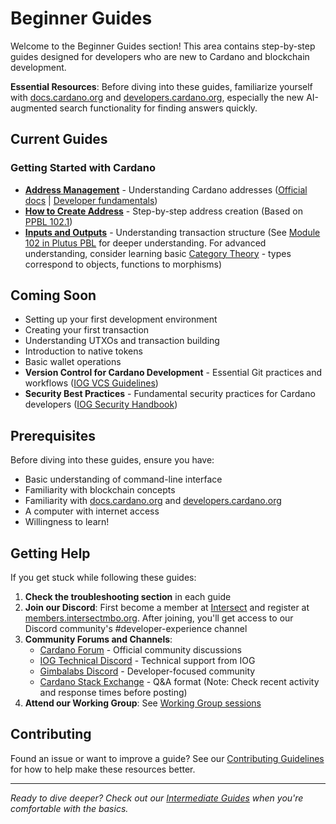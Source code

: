 # Beginner Guides

Welcome to the Beginner Guides section! This area contains step-by-step guides designed for developers who are new to Cardano and blockchain development.

**Essential Resources**: Before diving into these guides, familiarize yourself with [docs.cardano.org](https://docs.cardano.org) and [developers.cardano.org](https://developers.cardano.org), especially the new AI-augmented search functionality for finding answers quickly.

## Current Guides

### Getting Started with Cardano
- **[Address Management](./address.md)** - Understanding Cardano addresses ([Official docs](https://docs.cardano.org/about-cardano/learn/cardano-addresses) | [Developer fundamentals](https://developers.cardano.org/docs/get-started/technical-concepts/core-blockchain-fundamentals/#addresses))
- **[How to Create Address](./howtocreateaddress.md)** - Step-by-step address creation (Based on [PPBL 102.1](https://plutuspbl.io/))
- **[Inputs and Outputs](./inputsandoutputs.md)** - Understanding transaction structure (See [Module 102 in Plutus PBL](https://plutuspbl.io/) for deeper understanding. For advanced understanding, consider learning basic [Category Theory](https://arxiv.org/abs/1302.6946) - types correspond to objects, functions to morphisms)

## Coming Soon

- Setting up your first development environment
- Creating your first transaction
- Understanding UTXOs and transaction building
- Introduction to native tokens
- Basic wallet operations
- **Version Control for Cardano Development** - Essential Git practices and workflows ([IOG VCS Guidelines](https://input-output-hk.github.io/cardano-engineering-handbook/policy/vcs.html))
- **Security Best Practices** - Fundamental security practices for Cardano developers ([IOG Security Handbook](https://input-output-hk.github.io/cardano-engineering-handbook/policy/security/index.html))

## Prerequisites

Before diving into these guides, ensure you have:
- Basic understanding of command-line interface
- Familiarity with blockchain concepts
- Familiarity with [docs.cardano.org](https://docs.cardano.org) and [developers.cardano.org](https://developers.cardano.org)
- A computer with internet access
- Willingness to learn!

## Getting Help

If you get stuck while following these guides:

1. **Check the troubleshooting section** in each guide
2. **Join our Discord**: First become a member at [Intersect](https://www.intersectmbo.org/) and register at [members.intersectmbo.org](https://members.intersectmbo.org/registration). After joining, you'll get access to our Discord community's #developer-experience channel
3. **Community Forums and Channels**:
   - [Cardano Forum](https://forum.cardano.org) - Official community discussions
   - [IOG Technical Discord](https://discord.gg/inputoutput) - Technical support from IOG
   - [Gimbalabs Discord](https://discord.gg/gimbalabs) - Developer-focused community
   - [Cardano Stack Exchange](https://cardano.stackexchange.com) - Q&A format (Note: Check recent activity and response times before posting)
4. **Attend our Working Group**: See [Working Group sessions](../../working-group/readme.md)

## Contributing

Found an issue or want to improve a guide? See our [Contributing Guidelines](../../../CONTRIBUTING.md) for how to help make these resources better.

---

*Ready to dive deeper? Check out our [Intermediate Guides](../intermediate/) when you're comfortable with the basics.*
